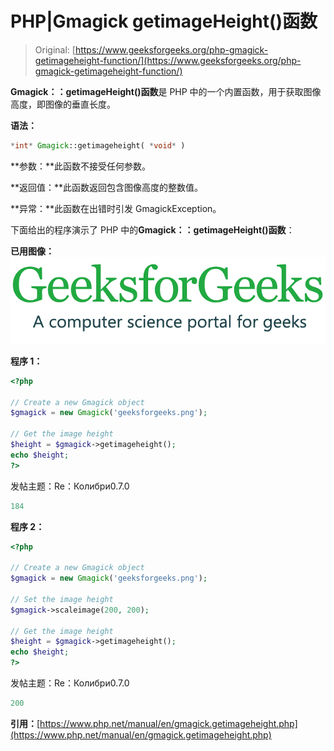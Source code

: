 # PHP|Gmagick getimageHeight()函数

> Original: [https://www.geeksforgeeks.org/php-gmagick-getimageheight-function/](https://www.geeksforgeeks.org/php-gmagick-getimageheight-function/)

**Gmagick：：getimageHeight()函数**是 PHP 中的一个内置函数，用于获取图像高度，即图像的垂直长度。

**语法：**

```php
*int* Gmagick::getimageheight( *void* )
```

**参数：**此函数不接受任何参数。

**返回值：**此函数返回包含图像高度的整数值。

**异常：**此函数在出错时引发 GmagickException。

下面给出的程序演示了 PHP 中的**Gmagick：：getimageHeight()函数**：

**已用图像：**
![](img/07c99ec29e7a50fc3ea91a9d4a8d2f31.png)

**程序 1：**

```php
<?php

// Create a new Gmagick object
$gmagick = new Gmagick('geeksforgeeks.png');

// Get the image height
$height = $gmagick->getimageheight();
echo $height;
?>
```

发帖主题：Re：Колибри0.7.0

```php
184
```

**程序 2：**

```php
<?php

// Create a new Gmagick object
$gmagick = new Gmagick('geeksforgeeks.png');

// Set the image height
$gmagick->scaleimage(200, 200);

// Get the image height
$height = $gmagick->getimageheight();
echo $height;
?>
```

发帖主题：Re：Колибри0.7.0

```php
200
```

**引用：**[https://www.php.net/manual/en/gmagick.getimageheight.php](https://www.php.net/manual/en/gmagick.getimageheight.php)